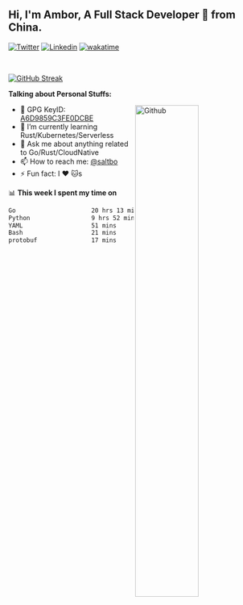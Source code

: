 ## Hi, I'm Ambor, A Full Stack Developer 🚀 from China.

[![Twitter](https://img.shields.io/badge/-saltbo-1ca0f1?style=flat&logo=twitter&logoColor=white)](https://twitter.com/rdsaltbo)
[![Linkedin](https://img.shields.io/badge/-saltbo-blue?style=flat&logo=Linkedin&logoColor=white)](https://www.linkedin.com/in/saltbo/)
[![wakatime](https://wakatime.com/badge/user/f82b1c77-faab-48cd-aef5-a12c0aff104b.svg)](https://wakatime.com/@f82b1c77-faab-48cd-aef5-a12c0aff104b)

&nbsp;  

[![GitHub Streak](http://github-readme-streak-stats.herokuapp.com?user=saltbo&hide_border=true&date_format=M%20j%5B%2C%20Y%5D)](https://git.io/streak-stats)

**Talking about Personal Stuffs:**
<!-- Any image aligned to the right. Beware the width  -->
<img width="50%" align="right" alt="Github" src="https://raw.githubusercontent.com/saltbo/saltbo/master/images/git-header.svg" />

- 🤘 GPG KeyID: [A6D9859C3FE0DCBE](https://saltbo.cn/pgp_keys.asc)
- 🌱 I’m currently learning Rust/Kubernetes/Serverless
- 💬 Ask me about anything related to Go/Rust/CloudNative
- 📫 How to reach me: [@saltbo](https://t.me/saltbo)
- ⚡ Fun fact: I :heart: :cat:s


📊 **This week I spent my time on**
<!--START_SECTION:waka-->

```txt
Go                     20 hrs 13 mins  ███████████████▒░░░░░░░░░   61.40 %
Python                 9 hrs 52 mins   ███████▓░░░░░░░░░░░░░░░░░   30.01 %
YAML                   51 mins         ▓░░░░░░░░░░░░░░░░░░░░░░░░   02.62 %
Bash                   21 mins         ▒░░░░░░░░░░░░░░░░░░░░░░░░   01.07 %
protobuf               17 mins         ▒░░░░░░░░░░░░░░░░░░░░░░░░   00.88 %
```

<!--END_SECTION:waka-->
